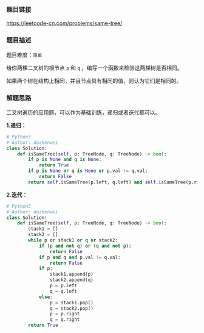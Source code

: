 ### 题目链接
https://leetcode-cn.com/problems/same-tree/

### 题目描述
题目难度：```简单```

给你两棵二叉树的根节点 ```p``` 和 ```q``` ，编写一个函数来检验这两棵树是否相同。

如果两个树在结构上相同，并且节点具有相同的值，则认为它们是相同的。

### 解题思路
二叉树遍历的应用题，可以作为基础训练，递归或者迭代都可以。

**1.递归：**
```python
# Python3
# Author: duzhenwei
class Solution:
    def isSameTree(self, p: TreeNode, q: TreeNode) -> bool:
        if p is None and q is None:
            return True
        if p is None or q is None or p.val != q.val:
            return False
        return self.isSameTree(p.left, q.left) and self.isSameTree(p.right, q.right)
```

**2.迭代：**
```python
# Python3
# Author: duzhenwei
class Solution:
    def isSameTree(self, p: TreeNode, q: TreeNode) -> bool:
        stack1 = []
        stack2 = []
        while p or stack1 or q or stack2:
            if (p and not q) or (q and not p):
                return False
            if p and q and p.val != q.val:
                return False
            if p:
                stack1.append(p)
                stack2.append(q)
                p = p.left
                q = q.left
            else:
                p = stack1.pop()
                q = stack2.pop()
                p = p.right
                q = q.right
        return True
```